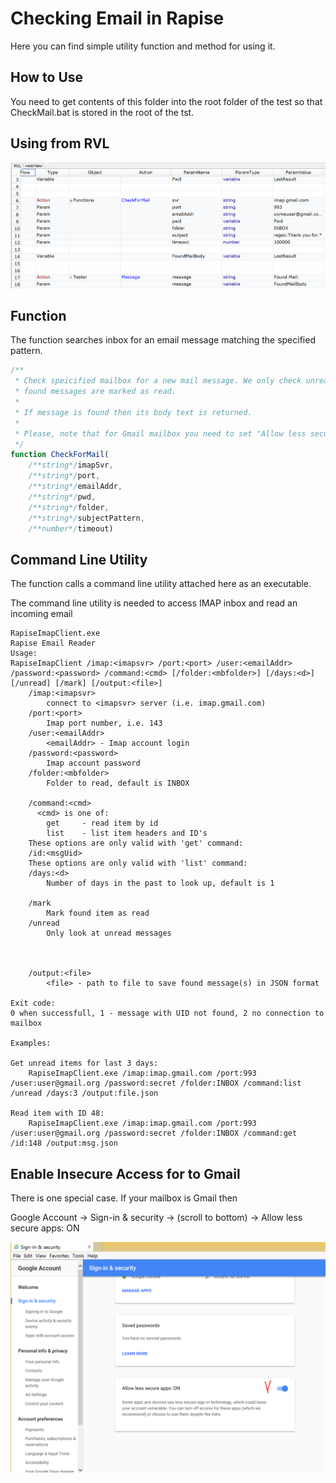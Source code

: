 # Checking Email in Rapise
Here you can find simple utility function and method for using it.

## How to Use

You need to get contents of this folder into the root folder of the test so that CheckMail.bat is stored in the root of the tst.

## Using from RVL

![From RVL](Media/CallingFromRvl.png)


## Function

The function searches inbox for an email message matching the specified pattern. 

````javascript
/**
 * Check speicified mailbox for a new mail message. We only check unread messages and
 * found messages are marked as read.
 *
 * If message is found then its body text is returned.
 *
 * Please, note that for Gmail mailbox you need to set "Allow less secure apps: ON"
 */
function CheckForMail(
	/**string*/imapSvr, 
	/**string*/port, 
	/**string*/emailAddr, 
	/**string*/pwd,
	/**string*/folder,
	/**string*/subjectPattern,
	/**number*/timeout)
````



## Command Line Utility

The function calls a command line utility attached here as an executable.

The command line utility is needed to access IMAP inbox and read an incoming email



````
RapiseImapClient.exe
Rapise Email Reader
Usage:
RapiseImapClient /imap:<imapsvr> /port:<port> /user:<emailAddr> /password:<password> /command:<cmd> [/folder:<mbfolder>] [/days:<d>] [/unread] [/mark] [/output:<file>]
    /imap:<imapsvr>
        connect to <imapsvr> server (i.e. imap.gmail.com)
    /port:<port>
        Imap port number, i.e. 143
    /user:<emailAddr>
        <emailAddr> - Imap account login
    /password:<password>
        Imap account password
    /folder:<mbfolder>
        Folder to read, default is INBOX   

    /command:<cmd>
      <cmd> is one of:
        get     - read item by id
        list    - list item headers and ID's
    These options are only valid with 'get' command:
    /id:<msgUid>
    These options are only valid with 'list' command:
    /days:<d>
        Number of days in the past to look up, default is 1

    /mark
        Mark found item as read
    /unread
        Only look at unread messages



    /output:<file>
        <file> - path to file to save found message(s) in JSON format

Exit code:
0 when successfull, 1 - message with UID not found, 2 no connection to mailbox

Examples:

Get unread items for last 3 days:
    RapiseImapClient.exe /imap:imap.gmail.com /port:993 /user:user@gmail.org /password:secret /folder:INBOX /command:list /unread /days:3 /output:file.json

Read item with ID 48:
    RapiseImapClient.exe /imap:imap.gmail.com /port:993 /user:user@gmail.org /password:secret /folder:INBOX /command:get /id:148 /output:msg.json
````

## Enable Insecure Access for to Gmail

There is one special case. If your mailbox is Gmail then 

Google Account -> Sign-in & security -> (scroll to bottom) -> Allow less secure apps: ON

![On](Media/InsecureAccess.png)




